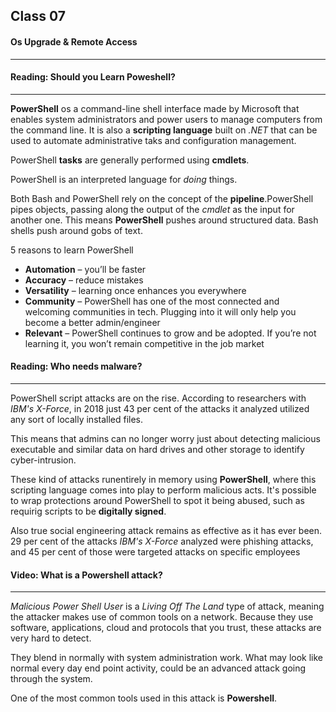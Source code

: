 ## Class 07

#### Os Upgrade & Remote Access

------

#### Reading: Should you Learn Poweshell?

------

**PowerShell** os a command-line shell interface made by Microsoft that enables system administrators and power users to manage computers from the command line. It is also a **scripting language** built on *.NET* that can be used to automate administrative taks and configuration management.

PowerShell **tasks** are generally performed using **cmdlets**.

PowerShell is an interpreted language for *doing* things.

Both Bash and PowerShell rely on the concept of the **pipeline**.PowerShell pipes objects, passing along the output of the *cmdlet* as the input for another one. This means **PowerShell** pushes around structured data. Bash shells push around gobs of text.

5 reasons to learn PowerShell

- **Automation** – you’ll be faster
- **Accuracy** – reduce mistakes
- **Versatility** – learning once enhances you everywhere
- **Community** – PowerShell has one of the most connected and welcoming communities in tech. Plugging into it will only help you become a better admin/engineer
- **Relevant** – PowerShell continues to grow and be adopted. If you’re not learning it, you won’t remain competitive in the job market

#### Reading: Who needs malware?

------

PowerShell script attacks are on the rise. According to researchers with *IBM's X-Force*, in 2018 just 43 per cent of the attacks it analyzed utilized any sort of locally installed files.

This means that admins can no longer worry just about detecting malicious executable and similar data on hard drives and other storage to identify cyber-intrusion.

These kind of attacks runentirely in memory using **PowerShell**, where this scripting language comes into play to perform malicious acts. It's possible to wrap protections around PowerShell to spot it being abused, such as requirig scripts to be **digitally signed**.

Also true social engineering attack remains as effective as it has ever been. 29 per cent of the attacks  *IBM's X-Force* analyzed were phishing attacks, and 45 per cent of those were targeted attacks on specific employees

#### Video: What is a Powershell attack?

------

*Malicious Power Shell User* is a *Living Off The Land* type of attack, meaning the attacker makes use of common tools on a network. Because they use software, applications, cloud and protocols that you trust, these attacks are very hard to detect.

They blend in normally with system administration work. What may look like normal every day end point activity, could be an advanced attack going through the system. 

One of the most common tools used in this attack is **Powershell**.

